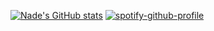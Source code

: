 [![Nade's GitHub stats](https://github-readme-stats.vercel.app/api?username=gn1e)](https://github.com/gn1e/github-readme-stats)
[![spotify-github-profile](https://spotify-github-profile.kittinanx.com/api/view?uid=31dlll4nrfaigz7xubuibsjjun2m&cover_image=true&theme=novatorem&show_offline=true&background_color=121212&interchange=false&bar_color=53b14f&bar_color_cover=false)](https://github.com/kittinan/spotify-github-profile)
